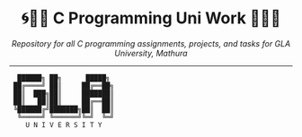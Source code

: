 <div align="center">

# 🌀🔷🔹 C Programming Uni Work 🔹🔷🌀
*Repository for all C programming assignments, projects, and tasks for GLA University, Mathura*

</div>

---
```
  ██████╗ ██╗      █████╗     
 ██╔════╝ ██║     ██╔══██╗    
 ██║  ███╗██║     ███████║    
 ██║   ██║██║     ██╔══██║    
 ╚██████╔╝███████╗██║  ██║    
  ╚═════╝ ╚══════╝╚═╝  ╚═╝   
    U N I V E R S I T Y
```
